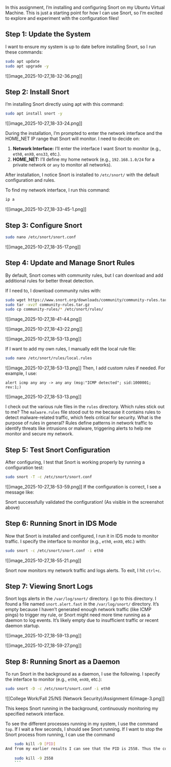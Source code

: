 
In this assignment, I’m installing and configuring Snort on my Ubuntu Virtual Machine. This is just a starting point for how I can use Snort, so I’m excited to explore and experiment with the configuration files! 
## Step 1: Update the System

I want to ensure my system is up to date before installing Snort, so I run these commands:

```bash
sudo apt update
sudo apt upgrade -y
```
![[image_2025-10-27_18-32-36.png]]
## Step 2: Install Snort

I’m installing Snort directly using apt with this command:

```bash
sudo apt install snort -y
```

![[image_2025-10-27_18-33-24.png]]

During the installation, I’m prompted to enter the network interface and the HOME_NET IP range that Snort will monitor. I need to decide on:

1. **Network Interface:** I’ll enter the interface I want Snort to monitor (e.g., `eth0`, `enX0`, `ens33`, etc.).
2. **HOME_NET:** I’ll define my home network (e.g., `192.168.1.0/24` for a private network or `any` to monitor all networks).

After installation, I notice Snort is installed to `/etc/snort/` with the default configuration and rules.

To find my network interface, I run this command:

```bash
ip a
```

![[image_2025-10-27_18-33-45-1.png]]


## Step 3: Configure Snort

  ```bash
sudo nano /etc/snort/snort.conf
  ```

![[image_2025-10-27_18-35-17.png]]

## Step 4: Update and Manage Snort Rules

By default, Snort comes with community rules, but I can download and add additional rules for better threat detection.

If I need to, I download community rules with:

```bash
sudo wget https://www.snort.org/downloads/community/community-rules.tar.gz
sudo tar -xvzf community-rules.tar.gz
sudo cp community-rules/* /etc/snort/rules/
```

![[image_2025-10-27_18-41-44.png]]

![[image_2025-10-27_18-43-22.png]]

![[image_2025-10-27_18-53-13.png]]


If I want to add my own rules, I manually edit the local rule file:

```bash
sudo nano /etc/snort/rules/local.rules
```
![[image_2025-10-27_18-53-13.png]]
Then, I add custom rules if needed. For example, I use:

```plaintext
alert icmp any any -> any any (msg:"ICMP detected"; sid:1000001; rev:1;)
```
![[image_2025-10-27_18-53-13.png]]

I check out the various rule files in the `rules` directory. Which rules stick out to me? The `malware.rules` file stood out to me because it contains rules to detect malware-related traffic, which feels critical for security. What is the purpose of rules in general? Rules define patterns in network traffic to identify threats like intrusions or malware, triggering alerts to help me monitor and secure my network.
## Step 5: Test Snort Configuration

After configuring, I test that Snort is working properly by running a configuration test:

```bash
sudo snort -T -c /etc/snort/snort.conf
```
![[image_2025-10-27_18-53-59.png]]
If the configuration is correct, I see a message like:

Snort successfully validated the configuration! (As visible in the screenshot above)

## Step 6: Running Snort in IDS Mode

Now that Snort is installed and configured, I run it in IDS mode to monitor traffic. I specify the interface to monitor (e.g., `eth0`, `enX0`, etc.) with:

```bash
sudo snort -c /etc/snort/snort.conf -i eth0
```
![[image_2025-10-27_18-55-21.png]]

Snort now monitors my network traffic and logs alerts. To exit, I hit `ctrl+c`.

## Step 7: Viewing Snort Logs

Snort logs alerts in the `/var/log/snort/` directory. I go to this directory. I found a file named `snort.alert.fast` in the `/var/log/snort/` directory. It’s empty because I haven’t generated enough network traffic (like ICMP pings) to trigger my rule, or Snort might need more time running as a daemon to log events. It’s likely empty due to insufficient traffic or recent daemon startup.

![[image_2025-10-27_18-59-13.png]]

![[image_2025-10-27_18-59-27.png]]
## Step 8: Running Snort as a Daemon

To run Snort in the background as a daemon, I use the following. I specify the interface to monitor (e.g., `eth0`, `enX0`, etc.):

```bash
sudo snort -D -c /etc/snort/snort.conf -i eth0
```

![[College Work/Fall 25/NS (Network Security)/Assignment 6/image-3.png]]

This keeps Snort running in the background, continuously monitoring my specified network interface.

To see the different processes running in my system, I use the command `top`. If I wait a few seconds, I should see Snort running. 
If I want to stop the Snort process from running, I can use the command 


```bash
    sudo kill -9 [PID]
And from my earlier results I can see that the PID is 2558. Thus the command becomes
    
    sudo kill -9 2558
    ```
